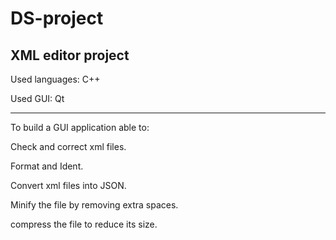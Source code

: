 # DS-project
XML editor project
-------------------------

Used languages: C++

Used GUI: Qt

-------------------------------------------
To build a GUI application able to:


Check and correct xml files.

Format and Ident.

Convert xml files into JSON.

Minify the file by removing extra spaces.

compress the file to reduce its size.
